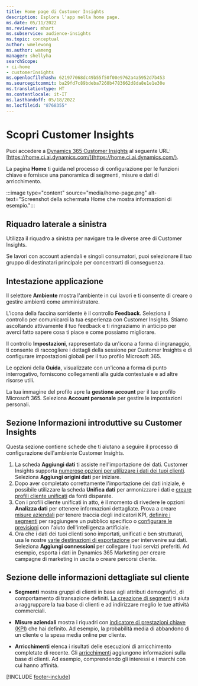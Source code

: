 ```yaml
---
title: Home page di Customer Insights
description: Esplora l'app nella home page.
ms.date: 05/11/2022
ms.reviewer: mhart
ms.subservice: audience-insights
ms.topic: conceptual
author: wmelewong
ms.author: wameng
manager: shellyha
searchScope:
- ci-home
- customerInsights
ms.openlocfilehash: 621977068dc49b55f50f00e9762a4a5952d7b453
ms.sourcegitcommit: ba29fd7c89bdeba7260b4783662d8da8e1e1e30e
ms.translationtype: HT
ms.contentlocale: it-IT
ms.lasthandoff: 05/18/2022
ms.locfileid: "8768355"
---
```

# <a name="explore-customer-insights"></a>Scopri Customer Insights

Puoi accedere a [Dynamics 365 Customer Insights](https://home.ci.ai.dynamics.com/) al seguente URL: [https://home.ci.ai.dynamics.com/](https://home.ci.ai.dynamics.com/).

La pagina **Home** ti guida nel processo di configurazione per le funzioni chiave e fornisce una panoramica di segmenti, misure e dati di arricchimento.

:::image type="content" source="media/home-page.png" alt-text="Screenshot della schermata Home che mostra informazioni di esempio.":::

## <a name="left-side-pane"></a>Riquadro laterale a sinistra

Utilizza il riquadro a sinistra per navigare tra le diverse aree di Customer Insights.

Se lavori con account aziendali e singoli consumatori, puoi selezionare il tuo gruppo di destinatari principale per concentrarti di conseguenza.

## <a name="application-header"></a>Intestazione applicazione

Il selettore **Ambiente** mostra l'ambiente in cui lavori e ti consente di creare o gestire ambienti come amministratore.

L'icona della faccina sorridente è il controllo **Feedback**. Seleziona il controllo per comunicarci la tua esperienza con Customer Insights. Stiamo ascoltando attivamente il tuo feedback e ti ringraziamo in anticipo per averci fatto sapere cosa ti piace e come possiamo migliorare.

Il controllo **Impostazioni**, rappresentato da un'icona a forma di ingranaggio, ti consente di raccogliere i dettagli della sessione per Customer Insights e di configurare impostazioni globali per il tuo profilo Microsoft 365.

Le opzioni della **Guida**, visualizzate con un'icona a forma di punto interrogativo, forniscono collegamenti alla guida contestuale e ad altre risorse utili.

La tua immagine del profilo apre la **gestione account** per il tuo profilo Microsoft 365. Seleziona **Account personale** per gestire le impostazioni personali.

## <a name="getting-started-with-customer-insights-section"></a>Sezione Informazioni introduttive su Customer Insights

Questa sezione contiene schede che ti aiutano a seguire il processo di configurazione dell'ambiente Customer Insights.

1. La scheda **Aggiungi dati** ti assiste nell'importazione dei dati. Customer Insights supporta [numerose opzioni per utilizzare i dati dei tuoi clienti](data-sources.md). Seleziona **Aggiungi origini dati** per iniziare.
1. Dopo aver completato correttamente l'importazione dei dati iniziale, è possibile utilizzare la scheda **Unifica dati** per armonizzare i dati e [creare profili cliente unificati](data-unification.md) da fonti disparate. 
1. Con i profili cliente unificati in atto, è il momento di rivedere le opzioni **Analizza dati** per ottenere informazioni dettagliate. Prova a creare [misure aziendali](measures.md) per tenere traccia degli indicatori KPI, [definire i segmenti](segments.md) per raggiungere un pubblico specifico o [configurare le previsioni](predictions-overview.md) con l'aiuto dell'intelligenza artificiale.
1. Ora che i dati dei tuoi clienti sono importati, unificati e ben strutturati, usa le nostre [varie destinazioni di esportazione](export-destinations.md) per intervenire sui dati. Seleziona **Aggiungi connessioni** per collegare i tuoi servizi preferiti. Ad esempio, esporta i dati in Dynamics 365 Marketing per creare campagne di marketing in uscita o creare percorsi cliente. 

## <a name="your-customer-insights-section"></a>Sezione delle informazioni dettagliate sul cliente

- **Segmenti** mostra gruppi di clienti in base agli attributi demografici, di comportamento di transazione definiti. [La creazione di segmenti](segments.md) ti aiuta a raggruppare la tua base di clienti e ad indirizzare meglio le tue attività commerciali.

- **Misure aziendali** mostra i riquadri con [indicatore di prestazioni chiave (KPI)](measures.md) che hai definito. Ad esempio, la probabilità media di abbandono di un cliente o la spesa media online per cliente.

- **Arricchimenti** elenca i risultati delle esecuzioni di arricchimento completate di recente. Gli [arricchimenti](enrichment-hub.md) aggiungono informazioni sulla base di clienti. Ad esempio, comprendendo gli interessi e i marchi con cui hanno affinità.


[!INCLUDE [footer-include](includes/footer-banner.md)]
